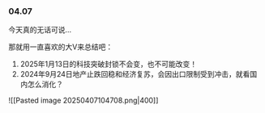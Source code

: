 
### 04.07

今天真的无话可说...

那就用一直喜欢的大V来总结吧：
1.  2025年1月13日的科技突破封锁不会变，也不可能改变！
2.  2024年9月24日地产止跌回稳和经济复苏，会因出口限制受到冲击，就看国内怎么消化？

![[Pasted image 20250407104708.png|400]]
